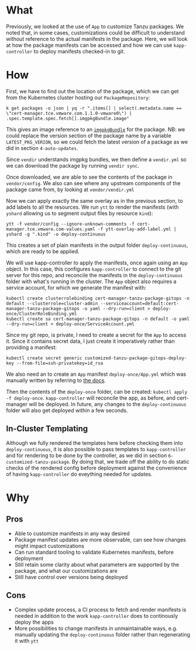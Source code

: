 
# What

Previously, we looked at the use of `App` to customize Tanzu packages. We noted that, in some cases, customizations could be difficult to understand without reference to the actual manifests in the package. Here, we will look at how the package manifests can be accessed and how we can use `kapp-controller` to deploy manifests checked-in to git.

# How

First, we have to find out the location of the package, which we can get from the Kubernetes cluster hosting our `PackageRepository`:

`k get packages -o json | yq -r ".items[] | select(.metadata.name == \"cert-manager.tce.vmware.com.1.1.0-vmware0\") | .spec.template.spec.fetch[].imgpkgBundle.image"`

This gives an image reference to an [`imgpkgBundle`](https://carvel.dev/imgpkg/docs/latest/resources/#bundle) for the package. NB: we could replace the version section of the package name by a variable `LATEST_PKG_VERION`, so we could fetch the latest version of a package as we did in section `4-auto-updates`. 

Since `vendir` understands imgpkg bundles, we then define a `vendir.yml` so we can download the package by running `vendir sync`. 

Once downloaded, we are able to see the contents of the package in `vendor/config`. We also can see where any upstream components of the package came from, by looking at `vendor/vendir.yml`

Now we can apply exactly the same overlay as in the previous section, to add labels to all the resources. We run `ytt` to render the manifests (with `yshard` allowing us to segment output files by resource `kind`):

`ytt -f vendor/config --ignore-unknown-comments -f cert-manager.tce.vmware.com-values.yaml -f ytt-overlay-add-label.yml | yshard -g ".kind" -o deploy-continuous`

This creates a set of plain manifests in the output folder `deploy-continuous`, which are ready to be applied. 

We will use kapp-controller to apply the manifests, once again using an `App` object. In this case, this configures `kapp-controller` to connect to the git server for this repo, and reconcile the manifests in the `deploy-continuous` folder with what's running in the cluster. The `App` object also requires a service account, for which we generate the manifest with:

```
kubectl create clusterrolebinding cert-manager-tanzu-package-gitops -n default --clusterrole=cluster-admin --serviceaccount=default:cert-manager-tanzu-package-gitops -o yaml --dry-run=client > deploy-once/ClusterRoleBinding.yml
kubectl create sa cert-manager-tanzu-package-gitops -n default -o yaml --dry-run=client > deploy-once/ServiceAccount.yml
```

Since my git repo, is private, I need to create a secret for the `App` to access it. Since it contains secret data, I just create it imperatively rather than providing a manifest:

`kubectl create secret generic customized-tanzu-package-gitops-deploy-key --from-file=ssh-privatekey=id_rsa`

We also need an to create an `App` manifest `deploy-once/App.yml` which was manually written by referring to [the docs](https://carvel.dev/kapp-controller/docs/latest/app-spec/).

Then the contents of the `deploy-once` folder, can be created: `kubectl apply -f deploy-once`. `kapp-controller` will reconcile the app, as before, and cert-manager will be deployed. In future, any changes to the `deploy-continuous` folder will also get deployed within a few seconds.

## In-Cluster Templating 

Although we fully rendered the templates here before checking them into `deploy-continuous`, it is also possible to pass templates to `kapp-controller` and for rendering to be done by the controller, as we did in section `6-customized-tanzu-package`. By doing that, we trade off the ability to do static checks of the rendered config before deployment against the convenience of having `kapp-controller` do eveything needed for updates.

# Why

## Pros

- Able to customize manifests in any way desired
- Package manifest updates are more observable, can see how changes might impact customizations
- Can run standard tooling to validate Kubernetes manifests, before deployment
- Still retain some clarity about what parameters are supported by the package, and what our customizations are
- Still have control over versions being deployed

## Cons

- Complex update process, a CI process to fetch and render manifests is needed in addition to the work `kapp-controller` does to continously deploy the apps
- More possibilities to change manifests in unmaintainable ways, e.g. manually updating the `deploy-continuous` folder rather than regenerating it with `ytt`
